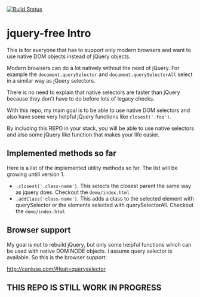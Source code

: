 [![Build Status](https://travis-ci.org/LucaMele/jquery-free.svg?branch=master)](https://travis-ci.org/LucaMele/jquery-free)

# jquery-free Intro #

This is for everyone that has to support only modern browsers and want to use native DOM objects instead of jQuery objects.

Modern browsers can do a lot natively without the need of jQuery. For example the `document.querySelector` and `document.querySelectorAll` select in a similar way as jQuery selectors. 
 
There is no need to explain that native selectors are faster than jQuery because they don't have to do before lots of legacy checks.

With this repo, my main goal is to be able to use native DOM selectors and also have some very helpful jQuery functions like `closest('.foo')`. 
 
By including this REPO in your stack, you will be able to use native selectors and also some jQuery like function that makes your life easier.

## Implemented methods so far ##

Here is a list of the implemented utility methods so far. The list will be growing untill version 1.

- `.closest('.class-name')`. This selects the closest parent the same way as jquery does. Checkout the `demo/index.html`
- `.addClass('class-name')`. This adds a class to the selected element with querySelector or the elements selected with querySelectorAll. Checkout the `demo/index.html`

## Browser support ##

My goal is not to rebuild jQuery, but only some helpful functions which can be used with native DOM NODE objects. I assume query selector is available. So this is the browser support:

http://caniuse.com/#feat=queryselector 


## THIS REPO IS STILL WORK IN PROGRESS ##

